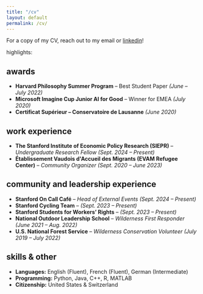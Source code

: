 ```yaml
---
title: "/cv"
layout: default
permalink: /cv/
---
```

For a copy of my CV, reach out to my email or [linkedin](https://www.linkedin.com/in/annika-younge)!

highlights:
## awards
- **Harvard Philosophy Summer Program** – Best Student Paper *(June – July 2022)*
- **Microsoft Imagine Cup Junior AI for Good** – Winner for EMEA *(July 2020)*
- **Certificat Supérieur – Conservatoire de Lausanne** *(June 2020)*

## work experience
- **The Stanford Institute of Economic Policy Research (SIEPR)** – *Undergraduate Research Fellow* *(Sept. 2024 – Present)*  
- **Établissement Vaudois d'Accueil des Migrants (EVAM Refugee Center)** – *Community Organizer* *(Sept. 2020 – June 2023)*  

## community and leadership experience
- **Stanford On Call Café** – *Head of External Events* *(Sept. 2024 – Present)*  
- **Stanford Cycling Team** – *(Sept. 2023 – Present)*  
- **Stanford Students for Workers’ Rights** – *(Sept. 2023 – Present)*  
- **National Outdoor Leadership School** – *Wilderness First Responder* *(June 2021 – Aug. 2022)*  
- **U.S. National Forest Service** – *Wilderness Conservation Volunteer* *(July 2019 – July 2022)*  

## skills & other
- **Languages:** English (Fluent), French (Fluent), German (Intermediate)
- **Programming:** Python, Java, C++, R, MATLAB
- **Citizenship:** United States & Switzerland
